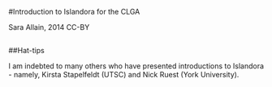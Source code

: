 #Introduction to Islandora for the CLGA

Sara Allain, 2014
CC-BY

## 

##Hat-tips

I am indebted to many others who have presented introductions to Islandora - namely, Kirsta Stapelfeldt (UTSC) and Nick Ruest (York University).
